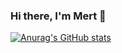 ### Hi there, I'm Mert 👋

[![Anurag's GitHub stats](https://github-readme-stats.vercel.app/api?username=selcukmert)](https://github.com/anuraghazra/github-readme-stats)
